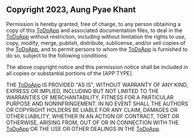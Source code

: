 ## Copyright 2023, Aung Pyae Khant

Permission is hereby granted, free of charge, to any person obtaining a copy of this [ToDoApp](https://github.com/lilskyex0x/ToDoApp) and associated documentation files, to deal in the [ToDoApp](https://github.com/lilskyex0x/ToDoApp) without restriction, including without limitation the rights to use, copy, modify, merge, publish, distribute, sublicense, and/or sell copies of the [ToDoApp](https://github.com/lilskyex0x/ToDoApp), and to permit persons to whom the [ToDoApp](https://github.com/lilskyex0x/ToDoApp) is furnished to do so, subject to the following conditions:

The above copyright notice and this permission notice shall be included in all copies or substantial portions of the [APP TYPE].

THE [ToDoApp](https://github.com/lilskyex0x/ToDoApp) IS PROVIDED "AS IS", WITHOUT WARRANTY OF ANY KIND, EXPRESS OR IMPLIED, INCLUDING BUT NOT LIMITED TO THE WARRANTIES OF MERCHANTABILITY, FITNESS FOR A PARTICULAR PURPOSE AND NONINFRINGEMENT. IN NO EVENT SHALL THE AUTHORS OR COPYRIGHT HOLDERS BE LIABLE FOR ANY CLAIM, DAMAGES OR OTHER LIABILITY, WHETHER IN AN ACTION OF CONTRACT, TORT OR OTHERWISE, ARISING FROM, OUT OF OR IN CONNECTION WITH THE [ToDoApp](https://github.com/lilskyex0x/ToDoApp) OR THE USE OR OTHER DEALINGS IN THE [ToDoApp](https://github.com/lilskyex0x/ToDoApp).
